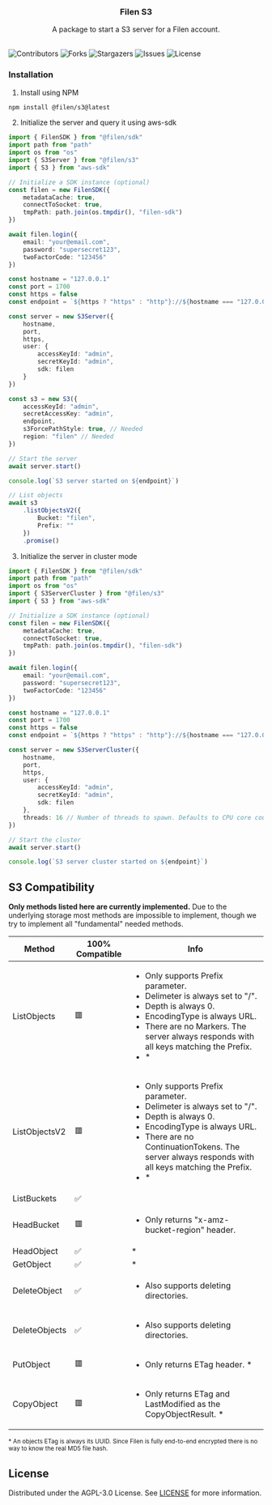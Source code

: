 <br/>
<p align="center">
  <h3 align="center">Filen S3</h3>

  <p align="center">
    A package to start a S3 server for a Filen account.
    <br/>
    <br/>
  </p>
</p>

![Contributors](https://img.shields.io/github/contributors/FilenCloudDienste/filen-s3?color=dark-green) ![Forks](https://img.shields.io/github/forks/FilenCloudDienste/filen-s3?style=social) ![Stargazers](https://img.shields.io/github/stars/FilenCloudDienste/filen-s3?style=social) ![Issues](https://img.shields.io/github/issues/FilenCloudDienste/filen-s3) ![License](https://img.shields.io/github/license/FilenCloudDienste/filen-s3)

### Installation

1. Install using NPM

```sh
npm install @filen/s3@latest
```

2. Initialize the server and query it using aws-sdk

```typescript
import { FilenSDK } from "@filen/sdk"
import path from "path"
import os from "os"
import { S3Server } from "@filen/s3"
import { S3 } from "aws-sdk"

// Initialize a SDK instance (optional)
const filen = new FilenSDK({
	metadataCache: true,
	connectToSocket: true,
	tmpPath: path.join(os.tmpdir(), "filen-sdk")
})

await filen.login({
	email: "your@email.com",
	password: "supersecret123",
	twoFactorCode: "123456"
})

const hostname = "127.0.0.1"
const port = 1700
const https = false
const endpoint = `${https ? "https" : "http"}://${hostname === "127.0.0.1" ? "local.s3.filen.io" : hostname}:${port}`

const server = new S3Server({
	hostname,
	port,
	https,
	user: {
		accessKeyId: "admin",
		secretKeyId: "admin",
		sdk: filen
	}
})

const s3 = new S3({
	accessKeyId: "admin",
	secretAccessKey: "admin",
	endpoint,
	s3ForcePathStyle: true, // Needed
	region: "filen" // Needed
})

// Start the server
await server.start()

console.log(`S3 server started on ${endpoint}`)

// List objects
await s3
	.listObjectsV2({
		Bucket: "filen",
		Prefix: ""
	})
	.promise()
```

3. Initialize the server in cluster mode

```typescript
import { FilenSDK } from "@filen/sdk"
import path from "path"
import os from "os"
import { S3ServerCluster } from "@filen/s3"
import { S3 } from "aws-sdk"

// Initialize a SDK instance (optional)
const filen = new FilenSDK({
	metadataCache: true,
	connectToSocket: true,
	tmpPath: path.join(os.tmpdir(), "filen-sdk")
})

await filen.login({
	email: "your@email.com",
	password: "supersecret123",
	twoFactorCode: "123456"
})

const hostname = "127.0.0.1"
const port = 1700
const https = false
const endpoint = `${https ? "https" : "http"}://${hostname === "127.0.0.1" ? "local.s3.filen.io" : hostname}:${port}`

const server = new S3ServerCluster({
	hostname,
	port,
	https,
	user: {
		accessKeyId: "admin",
		secretKeyId: "admin",
		sdk: filen
	},
	threads: 16 // Number of threads to spawn. Defaults to CPU core count if omitted.
})

// Start the cluster
await server.start()

console.log(`S3 server cluster started on ${endpoint}`)
```

## S3 Compatibility

<b>Only methods listed here are currently implemented.</b>
Due to the underlying storage most methods are impossible to implement, though we try to implement all "fundamental" needed methods.

<table>
  <thead>
    <tr>
      <th>
        Method
      </th>
      <th>
        100% Compatible
      </th>
      <th>
        Info
      </th>
    </tr>
  </thead>
  <tbody>
  <tr>
      <td>
        ListObjects
      </td>
      <td>
        🟥
      </td>
      <td>
        <ul>
          <li>Only supports Prefix parameter.</li>
          <li>Delimeter is always set to "/".</li>
          <li>Depth is always 0.</li>
          <li>EncodingType is always URL.</li>
          <li>There are no Markers. The server always responds with all keys matching the Prefix.</li>
          <li>*</li>
        </ul>
      </td>
    </tr>
    <tr>
      <td>
        ListObjectsV2
      </td>
      <td>
        🟥
      </td>
      <td>
        <ul>
          <li>Only supports Prefix parameter.</li>
          <li>Delimeter is always set to "/".</li>
          <li>Depth is always 0.</li>
          <li>EncodingType is always URL.</li>
          <li>There are no ContinuationTokens. The server always responds with all keys matching the Prefix.</li>
          <li>*</li>
        </ul>
      </td>
    </tr>
    <tr>
      <td>
        ListBuckets
      </td>
      <td>
        ✅
      </td>
      <td>
        &nbsp;
      </td>
    </tr>
    <tr>
      <td>
        HeadBucket
      </td>
      <td>
        🟥
      </td>
      <td>
        <ul>
          <li>Only returns "x-amz-bucket-region" header.</li>
        </ul>
      </td>
    </tr>
    <tr>
      <td>
        HeadObject
      </td>
      <td>
        ✅
      </td>
      <td>
        *
      </td>
    </tr>
    <tr>
      <td>
        GetObject
      </td>
      <td>
        ✅
      </td>
      <td>
        *
      </td>
    </tr>
    <tr>
      <td>
        DeleteObject
      </td>
      <td>
        ✅
      </td>
      <td>
        <ul>
          <li>Also supports deleting directories.</li>
        </ul>
      </td>
    </tr>
    <tr>
      <td>
        DeleteObjects
      </td>
      <td>
        ✅
      </td>
      <td>
        <ul>
          <li>Also supports deleting directories.</li>
        </ul>
      </td>
    </tr>
    <tr>
      <td>
        PutObject
      </td>
      <td>
        🟥
      </td>
      <td>
        <ul>
          <li>Only returns ETag header. *</li>
        </ul>
      </td>
    </tr>
    <tr>
      <td>
        CopyObject
      </td>
      <td>
        🟥
      </td>
      <td>
        <ul>
          <li>Only returns ETag and LastModified as the CopyObjectResult. *</li>
        </ul>
      </td>
    </tr>
  </tbody>
</table>

<small>\* An objects ETag is always its UUID. Since Filen is fully end-to-end encrypted there is no way to know the real MD5 file hash.</small>

## License

Distributed under the AGPL-3.0 License. See [LICENSE](https://github.com/FilenCloudDienste/filen-s3/blob/main/LICENSE.md) for more information.
